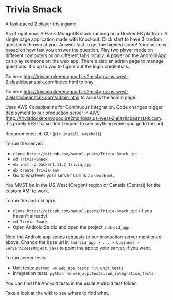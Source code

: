 # Trivia Smack
A fast-paced 2 player trivia game.

As of right now:
A Flask-MongoDB stack running on a Docker EB platform. A single page application made with Knockout.
Click start to have 3 random questions thrown at you. Answer fast to get the highest score! Your score is based on 
how fast you answer the question.
Play two player mode on different computers or on different tabs locally. A player on the Android App can play someone on the web app.
There's also an admin page to manage questions. It's up to you to figure out the login credentials.

Go here http://triviadockerenvgood.irs2mc4qmz.us-west-2.elasticbeanstalk.com/index.html to play.

Go here http://triviadockerenvgood.irs2mc4qmz.us-west-2.elasticbeanstalk.com/admin.html to access the admin page.

Uses AWS Codepipeline for Continuous Integration. Code changes trigger deployment to our production server in AWS (http://triviadockerenvgood.irs2mc4qmz.us-west-2.elasticbeanstalk.com. It's purely RESTful so don't expect to see anything when you go to the url).

Requirements: eb CLI (`pip install awsebcli`)

To run the server:
- `clone https://github.com/samuel-peers/Trivia-Smack.git`
- `cd Trivia-Smack`
- `eb init -p Docker1.11.2 trivia_app`
- `eb create trivia-env`
- Go to whatever your server's url is `/index.html`.

You MUST be in the US West (Oregon) region or Canada (Central) for the custom AMI to work.

To run the android app:
- `clone https://github.com/samuel-peers/Trivia-Smack.git` (if you haven't already)
- `cd Trivia-Smack`
- Open Android Studio and open the project `android_app`

Note the Android app sends requests to our production server mentioned above. Change the base url in `android_app > ... > business > ServerAccessObject.java` to point the app to your server, if you want.

To run server tests:
- Unit tests: `python -m web_app.tests.run_unit_tests`
- Integration tests: `python -m web_app.tests.run_integration_tests`

You can find the Android tests in the usual Android test folder.

Take a look at the wiki to see where to find what.
